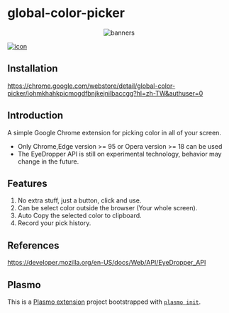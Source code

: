 # global-color-picker  
<!-- 
<p align="center">
    <img src="assets/icon512.png" width="200" alt="icon" />  
</p> -->

<p align="center">
    <img src="https://lh3.googleusercontent.com/7mSHS8fLxCaqFWWbUzbkzdXyH8Ioe_yZTlzSsR_2JhXVJe0n0Jpz5hBiSQ5xebGo1SHMOCAtYfkolIqAL0sV0579Qn4=w640-h400-e365-rj-sc0x00ffffff"  alt="banners" />  
</p>


<a href="https://chrome.google.com/webstore/detail/global-color-picker/iohmkhahkpicmogdfbnjkejnilbaccgg?hl=zh-TW&authuser=0 ">
<img src="https://img.shields.io/chrome-web-store/users/iohmkhahkpicmogdfbnjkejnilbaccgg"  alt="icon" /> 
</a>

## Installation
https://chrome.google.com/webstore/detail/global-color-picker/iohmkhahkpicmogdfbnjkejnilbaccgg?hl=zh-TW&authuser=0  

## Introduction
A simple Google Chrome extension for picking color in all of your screen.  
- Only Chrome,Edge version >= 95 or Opera version >= 18 can be used  
- The EyeDropper API is still on experimental technology, behavior may change in the future.  

## Features  
1. No extra stuff, just a button, click and use.  
2. Can be select color outside the browser (Your whole screen).
3. Auto Copy the selected color to clipboard.  
4. Record your pick history.  


## References
https://developer.mozilla.org/en-US/docs/Web/API/EyeDropper_API

## Plasmo

This is a [Plasmo extension](https://docs.plasmo.com/) project bootstrapped with [`plasmo init`](https://www.npmjs.com/package/plasmo). 